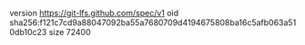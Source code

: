 version https://git-lfs.github.com/spec/v1
oid sha256:f121c7cd9a88047092ba55a7680709d4194675808ba16c5afb063a510db10c23
size 72400
